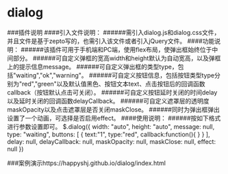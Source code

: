 # dialog
###插件说明
####引入文件说明：
######需引入dialog.js和dialog.css文件，并且文件是基于zepto写的，也需引入该文件或者引入jQuery文件。
####功能说明：
######该插件可用于手机端和PC端，使用flex布局，使弹出框始终位于中间部分。
######可自定义弹框的宽高width和height默认为自动宽高，以及弹框上的提示信息message。
######可自定义弹出框的类型type，包括"waiting","ok","warning"。
######可自定义按钮信息，包括按钮类型type分别为"red","green"以及默认值黑色、按钮文本text、点击按钮后的回调函数callback（按钮默认点击可关闭）。
######可自定义按钮延时关闭的时间delay以及延时关闭的回调函数delayCallback。
######可自定义遮罩层的透明度maskOpacity以及点击遮罩层是否关闭maskClose。
######同时为弹出框弹出设置了一个动画，可选择是否启用effect。
####使用说明：
######按如下格式进行参数设置即可。
        $.dialog({
            width: "auto",
            height: "auto",
            message: null,
            type: "waiting",
            buttons: [
              {
                 text:"1",
                 type:"red",
                 callback:function(){
                   }
              }
            ],
            delay: null,
            delayCallback: null,
            maskOpacity: null,
            maskClose: null,
            effect: null
        })
       
 ###案例演示https://happyshj.github.io/dialog/index.html
